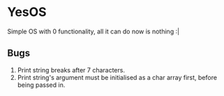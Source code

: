 # YesOS
Simple OS with 0 functionality, all it can do now is nothing :|

## Bugs
1. Print string breaks after 7 characters.
2. Print string's argument must be initialised as a char array first, before being passed in.
